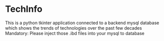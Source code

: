 # TechInfo
This is a python tkinter application connected to a backend mysql database which shows the trends of technologies over the past few decades
Mandatory: Please inject those .ibd files into your mysql to database
